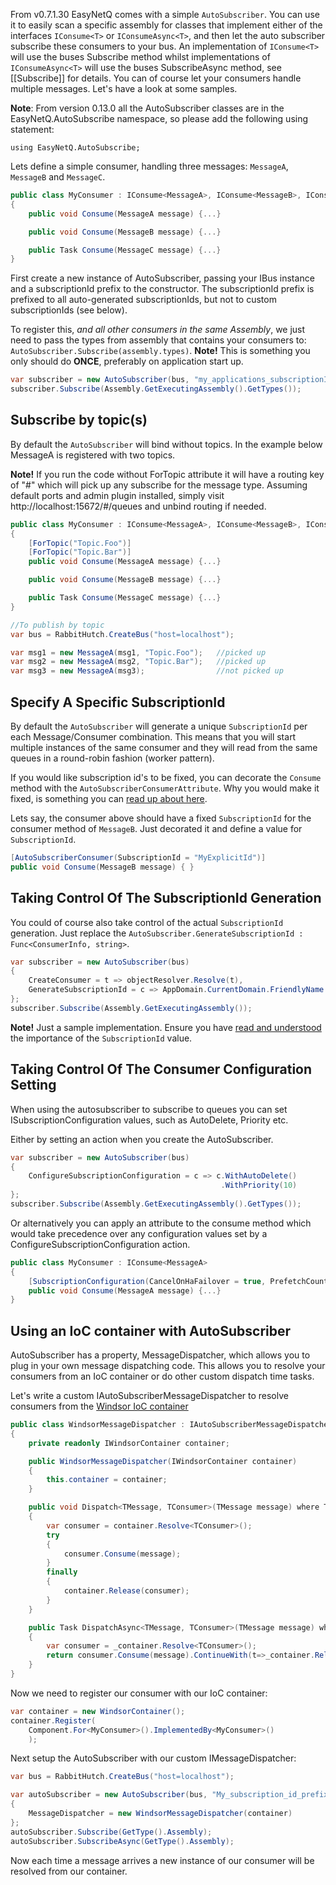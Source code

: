 From v0.7.1.30 EasyNetQ comes with a simple `AutoSubscriber`. You can use it to easily scan a specific assembly for classes that implement either of the interfaces `IConsume<T>` or `IConsumeAsync<T>`, and then let the auto subscriber subscribe these consumers to your bus. An implementation of `IConsume<T>` will use the buses Subscribe method whilst implementations of `IConsumeAsync<T>` will use the buses SubscribeAsync method, see [[Subscribe]] for details. You can of course let your consumers handle multiple messages. Let's have a look at some samples.

**Note**: From version 0.13.0 all the AutoSubscriber classes are in the EasyNetQ.AutoSubscribe namespace, so please add the following using statement:

    using EasyNetQ.AutoSubscribe;

Lets define a simple consumer, handling three messages: `MessageA`, `MessageB` and `MessageC`.

```c#
public class MyConsumer : IConsume<MessageA>, IConsume<MessageB>, IConsumeAsync<MessageC>
{
    public void Consume(MessageA message) {...}

    public void Consume(MessageB message) {...}

    public Task Consume(MessageC message) {...}
}
```

First create a new instance of AutoSubscriber, passing your IBus instance and a subscriptionId prefix to the constructor. The subscriptionId prefix is prefixed to all auto-generated subscriptionIds, but not to custom subscriptionIds (see below).

To register this, _and all other consumers in the same Assembly_, we just need to pass the types from assembly that contains your consumers to: `AutoSubscriber.Subscribe(assembly.types)`. **Note!** This is something you only should do **ONCE**, preferably on application start up.

```c#
var subscriber = new AutoSubscriber(bus, "my_applications_subscriptionId_prefix");
subscriber.Subscribe(Assembly.GetExecutingAssembly().GetTypes());
```

## Subscribe by topic(s)
By default the `AutoSubscriber` will bind without topics. In the example below MessageA is registered with two topics.

**Note!** If you run the code without ForTopic attribute it will have a routing key of "#" which will pick up any subscribe for the message type. Assuming default ports and admin plugin installed, simply visit http://localhost:15672/#/queues and unbind routing if needed.

```c#
public class MyConsumer : IConsume<MessageA>, IConsume<MessageB>, IConsumeAsync<MessageC>
{
    [ForTopic("Topic.Foo")]
    [ForTopic("Topic.Bar")]
    public void Consume(MessageA message) {...}

    public void Consume(MessageB message) {...}

    public Task Consume(MessageC message) {...}
}

//To publish by topic
var bus = RabbitHutch.CreateBus("host=localhost");

var msg1 = new MessageA(msg1, "Topic.Foo");   //picked up
var msg2 = new MessageA(msg2, "Topic.Bar");   //picked up
var msg3 = new MessageA(msg3);                //not picked up
```

## Specify A Specific SubscriptionId
By default the `AutoSubscriber` will generate a unique `SubscriptionId` per each Message/Consumer combination. This means that you will start multiple instances of the same consumer and they will read from the same queues in a round-robin fashion (worker pattern). 

If you would like subscription id's to be fixed, you can decorate the `Consume` method with the `AutoSubscriberConsumerAttribute`. Why you would make it fixed, is something you can [read up about here](subscribe).

Lets say, the consumer above should have a fixed `SubscriptionId` for the consumer method of `MessageB`. Just decorated it and define a value for `SubscriptionId`.

```c#
[AutoSubscriberConsumer(SubscriptionId = "MyExplicitId")]
public void Consume(MessageB message) { }
```

## Taking Control Of The SubscriptionId Generation
You could of course also take control of the actual `SubscriptionId` generation. Just replace the `AutoSubscriber.GenerateSubscriptionId : Func<ConsumerInfo, string>`.

```c#
var subscriber = new AutoSubscriber(bus)
{
    CreateConsumer = t => objectResolver.Resolve(t),
    GenerateSubscriptionId = c => AppDomain.CurrentDomain.FriendlyName + c.ConcreteType.Name
};
subscriber.Subscribe(Assembly.GetExecutingAssembly());
```

**Note!** Just a sample implementation. Ensure you have [read and understood](subscribe) the importance of the `SubscriptionId` value.

## Taking Control Of The Consumer Configuration Setting
When using the autosubscriber to subscribe to queues you can set ISubscriptionConfiguration values, such as AutoDelete, Priority etc.

Either by setting an action when you create the AutoSubscriber.
```c#
var subscriber = new AutoSubscriber(bus)
{    
    ConfigureSubscriptionConfiguration = c => c.WithAutoDelete()
                                               .WithPriority(10)
};
subscriber.Subscribe(Assembly.GetExecutingAssembly().GetTypes());
```

Or alternatively you can apply an attribute to the consume method which would take precedence over any configuration values set by a ConfigureSubscriptionConfiguration action.

```c#
public class MyConsumer : IConsume<MessageA>
{
    [SubscriptionConfiguration(CancelOnHaFailover = true, PrefetchCount = 10)]
    public void Consume(MessageA message) {...}
}
```

## Using an IoC container with AutoSubscriber

AutoSubscriber has a property, MessageDispatcher, which allows you to plug in your own message dispatching code. This allows you to resolve your consumers from an IoC container or do other custom dispatch time tasks.

Let's write a custom IAutoSubscriberMessageDispatcher to resolve consumers from the [Windsor IoC container](http://docs.castleproject.org/Windsor.MainPage.ashx)

```C#
public class WindsorMessageDispatcher : IAutoSubscriberMessageDispatcher
{
    private readonly IWindsorContainer container;

    public WindsorMessageDispatcher(IWindsorContainer container)
    {
        this.container = container;
    }

    public void Dispatch<TMessage, TConsumer>(TMessage message) where TMessage : class where TConsumer : IConsume<TMessage>
    {
        var consumer = container.Resolve<TConsumer>();
        try
        {
            consumer.Consume(message);
        }
        finally
        {
            container.Release(consumer);
        }
    }

    public Task DispatchAsync<TMessage, TConsumer>(TMessage message) where TMessage: class where TConsumer: IConsumeAsync<TMessage>
    {
        var consumer = _container.Resolve<TConsumer>();           
        return consumer.Consume(message).ContinueWith(t=>_container.Release(consumer));            
    }
}
```

Now we need to register our consumer with our IoC container:

```c#
var container = new WindsorContainer();
container.Register(
    Component.For<MyConsumer>().ImplementedBy<MyConsumer>()
    );

```

Next setup the AutoSubscriber with our custom IMessageDispatcher:

```c#
var bus = RabbitHutch.CreateBus("host=localhost");

var autoSubscriber = new AutoSubscriber(bus, "My_subscription_id_prefix")
{
    MessageDispatcher = new WindsorMessageDispatcher(container)
};
autoSubscriber.Subscribe(GetType().Assembly);
autoSubscriber.SubscribeAsync(GetType().Assembly);
```

Now each time a message arrives a new instance of our consumer will be resolved from our container.